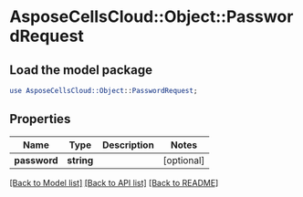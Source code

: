 # AsposeCellsCloud::Object::PasswordRequest

## Load the model package
```perl
use AsposeCellsCloud::Object::PasswordRequest;
```

## Properties
Name | Type | Description | Notes
------------ | ------------- | ------------- | -------------
**password** | **string** |  | [optional] 

[[Back to Model list]](../README.md#documentation-for-models) [[Back to API list]](../README.md#documentation-for-api-endpoints) [[Back to README]](../README.md)


